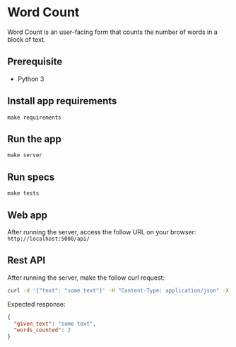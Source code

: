 # Word Count
Word Count is an user-facing form that counts the number of words in a block of text.

## Prerequisite
- Python 3

## Install app requirements
```
make requirements
```

## Run the app
```
make server
```

## Run specs
```
make tests
```

## Web app
After running the server, access the follow URL on your browser:
`http://localhost:5000/api/`
## Rest API
After running the server, make the follow curl request:
```sh
curl -d '{"text": "some text"}' -H "Content-Type: application/json" -X POST http://0.0.0.0:5000/api/wc
```
Expected response:
```json
{
  "given_text": "some text",
  "words_counted": 2
}
```

